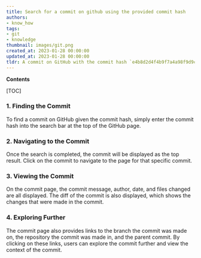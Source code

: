 ```yaml
---
title: Search for a commit on github using the provided commit hash
authors:
- know_how
tags:
- git
- knowledge
thumbnail: images/git.png
created_at: 2023-01-28 00:00:00
updated_at: 2023-01-28 00:00:00
tldr: A commit on GitHub with the commit hash `e4b8d2d4f4b9f7a4a98f9d9c9b9b1d7f3a3f8e7e` can be found at https//github.com/[username]/[repository]/commit/e4b8d2d4f4b9f7a4a98f9d9c9b9b1d7f3a3f8e7e.
---
```


**Contents**

[TOC]

### 1. Finding the Commit 

To find a commit on GitHub given the commit hash, simply enter the commit hash into the search bar at the top of the GitHub page. 

### 2. Navigating to the Commit

Once the search is completed, the commit will be displayed as the top result. Click on the commit to navigate to the page for that specific commit.

### 3. Viewing the Commit

On the commit page, the commit message, author, date, and files changed are all displayed. The diff of the commit is also displayed, which shows the changes that were made in the commit.

### 4. Exploring Further

The commit page also provides links to the branch the commit was made on, the repository the commit was made in, and the parent commit. By clicking on these links, users can explore the commit further and view the context of the commit.
